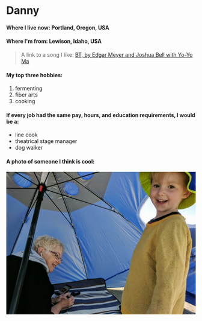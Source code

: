 # Danny

#### Where I live now: Portland, Oregon, USA

#### Where I'm from: Lewison, Idaho, USA

> A link to a song I like: [BT, by Edgar Meyer and Joshua Bell with Yo-Yo Ma](https://youtu.be/r0rEMnXU8jM)

#### My top three hobbies:

1. fermenting
1. fiber arts
1. cooking

#### If every job had the same pay, hours, and education requirements, I would be a:

- line cook
- theatrical stage manager
- dog walker

#### A photo of someone I think is cool:

![Ribeiro do Cavalo beach](images/granny-and-addie.jpg)
